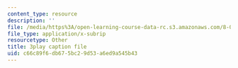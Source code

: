 ```yaml
---
content_type: resource
description: ''
file: /media/https%3A/open-learning-course-data-rc.s3.amazonaws.com/8-06-quantum-physics-iii-spring-2018/c66c89f6db675bc29d53a6ed9a545b43_67yCE-yt0T8.vtt
file_type: application/x-subrip
resourcetype: Other
title: 3play caption file
uid: c66c89f6-db67-5bc2-9d53-a6ed9a545b43
---
```


